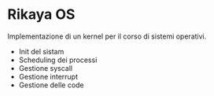 # Rikaya OS
Implementazione di un kernel per il corso di sistemi operativi. 
- Init del sistam
- Scheduling dei processi
- Gestione syscall
- Gestione interrupt
- Gestione delle code
